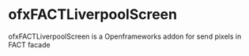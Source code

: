 ofxFACTLiverpoolScreen
======================

ofxFACTLiverpoolScreen is a Openframeworks addon for send pixels in FACT facade 